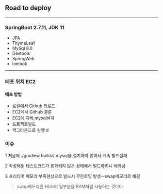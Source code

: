 ## Road to deploy
***
### SpringBoot 2.7.11, JDK 11
* JPA
* ThymeLeaf
* MySql 8.0
* Devtools
* SpringWeb
* lombok
***
### 배포 위치 EC2

#### 배포 방법
* 로컬에서 Github 업로드
* EC2에서 Github 클론
* EC2에 자바,mysql설치
* 프로젝트빌드
* 백그라운드로 실행
d
### 이슈
1 처음에 ./gradlew build시 mysql을 설치하지 않아서 계속 빌드실패

2 작성해둔 테스트코드가 통과되지 않은 상태에서 빌드하려니 에러남

3 프리티어 메모리 부족현상으로 빌드시 무한로딩 발생--swap메모리로 해결
>swap메모리란 HDD의 일부분을 RAM처럼 사용하는 것이다